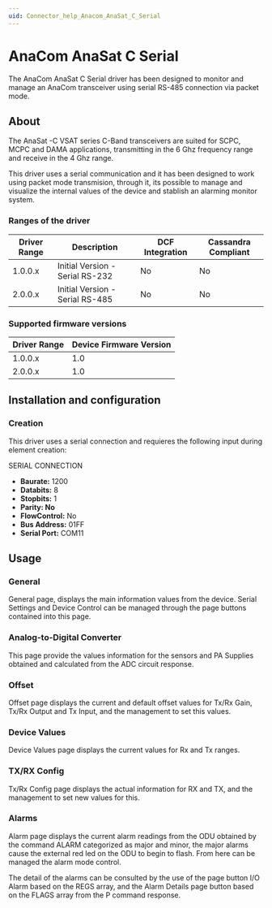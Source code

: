 ```yaml
---
uid: Connector_help_Anacom_AnaSat_C_Serial
---
```


# AnaCom AnaSat C Serial

The AnaCom AnaSat C Serial driver has been designed to monitor and manage an AnaCom transceiver using serial RS-485 connection via packet mode.

## About

The AnaSat -C VSAT series C-Band transceivers are suited for SCPC, MCPC and DAMA applications, transmitting in the 6 Ghz frequency range and receive in the 4 Ghz range.

This driver uses a serial communication and it has been designed to work using packet mode transmision, through it, its possible to manage and visualize the internal values of the device and stablish an alarming monitor system.

### Ranges of the driver

| **Driver Range** | **Description**                 | **DCF Integration** | **Cassandra Compliant** |
|------------------|---------------------------------|---------------------|-------------------------|
| 1.0.0.x          | Initial Version - Serial RS-232 | No                  | No                      |
| 2.0.0.x          | Initial Version - Serial RS-485 | No                  | No                      |

### Supported firmware versions

| **Driver Range** | **Device Firmware Version** |
|------------------|-----------------------------|
| 1.0.0.x          | 1.0                         |
| 2.0.0.x          | 1.0                         |

## Installation and configuration

### Creation

This driver uses a serial connection and requieres the following input during element creation:

SERIAL CONNECTION

- **Baurate:** 1200
- **Databits:** 8
- **Stopbits:** 1
- **Parity: No**
- **FlowControl:** No
- **Bus Address:** 01FF
- **Serial Port:** COM11

## Usage

### General

General page, displays the main information values from the device. Serial Settings and Device Control can be managed through the page buttons contained into this page.

### Analog-to-Digital Converter

This page provide the values information for the sensors and PA Supplies obtained and calculated from the ADC circuit response.

### Offset

Offset page displays the current and default offset values for Tx/Rx Gain, Tx/Rx Output and Tx Input, and the management to set this values.

### Device Values

Device Values page displays the current values for Rx and Tx ranges.

### TX/RX Config

Tx/Rx Config page displays the actual information for RX and TX, and the management to set new values for this.

### Alarms

Alarm page displays the current alarm readings from the ODU obtained by the command ALARM categorized as major and minor, the major alarms cause the external red led on the ODU to begin to flash. From here can be managed the alarm mode control.

The detail of the alarms can be consulted by the use of the page button I/O Alarm based on the REGS array, and the Alarm Details page button based on the FLAGS array from the P command response.
